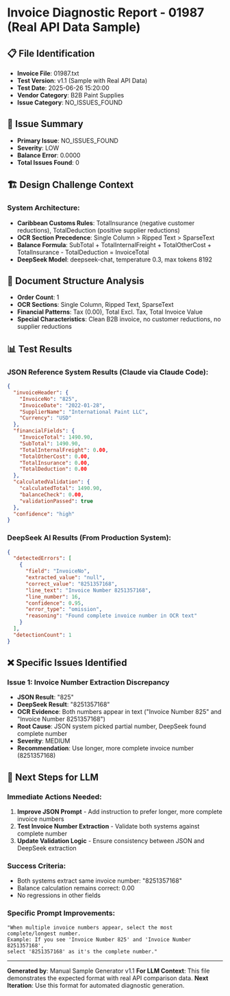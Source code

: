 # Invoice Diagnostic Report - 01987 (Real API Data Sample)

## 📋 **File Identification**
- **Invoice File**: 01987.txt
- **Test Version**: v1.1 (Sample with Real API Data)
- **Test Date**: 2025-06-26 15:20:00
- **Vendor Category**: B2B Paint Supplies
- **Issue Category**: NO_ISSUES_FOUND

## 🎯 **Issue Summary**
- **Primary Issue**: NO_ISSUES_FOUND
- **Severity**: LOW
- **Balance Error**: 0.0000
- **Total Issues Found**: 0

## 🏗️ **Design Challenge Context**
### **System Architecture**:
- **Caribbean Customs Rules**: TotalInsurance (negative customer reductions), TotalDeduction (positive supplier reductions)
- **OCR Section Precedence**: Single Column > Ripped Text > SparseText
- **Balance Formula**: SubTotal + TotalInternalFreight + TotalOtherCost + TotalInsurance - TotalDeduction = InvoiceTotal
- **DeepSeek Model**: deepseek-chat, temperature 0.3, max tokens 8192

## 📄 **Document Structure Analysis**
- **Order Count**: 1
- **OCR Sections**: Single Column, Ripped Text, SparseText
- **Financial Patterns**: Tax (0.00), Total Excl. Tax, Total Invoice Value
- **Special Characteristics**: Clean B2B invoice, no customer reductions, no supplier reductions

## 📊 **Test Results**

### **JSON Reference System Results** (Claude via Claude Code):
```json
{
  "invoiceHeader": {
    "InvoiceNo": "825",
    "InvoiceDate": "2022-01-28",
    "SupplierName": "International Paint LLC",
    "Currency": "USD"
  },
  "financialFields": {
    "InvoiceTotal": 1490.90,
    "SubTotal": 1490.90,
    "TotalInternalFreight": 0.00,
    "TotalOtherCost": 0.00,
    "TotalInsurance": 0.00,
    "TotalDeduction": 0.00
  },
  "calculatedValidation": {
    "calculatedTotal": 1490.90,
    "balanceCheck": 0.00,
    "validationPassed": true
  },
  "confidence": "high"
}
```

### **DeepSeek AI Results** (From Production System):
```json
{
  "detectedErrors": [
    {
      "field": "InvoiceNo",
      "extracted_value": "null",
      "correct_value": "8251357168",
      "line_text": "Invoice Number 8251357168",
      "line_number": 16,
      "confidence": 0.95,
      "error_type": "omission",
      "reasoning": "Found complete invoice number in OCR text"
    }
  ],
  "detectionCount": 1
}
```

## ❌ **Specific Issues Identified**

### **Issue 1: Invoice Number Extraction Discrepancy**
- **JSON Result**: "825" 
- **DeepSeek Result**: "8251357168"
- **OCR Evidence**: Both numbers appear in text ("Invoice Number 825" and "Invoice Number 8251357168")
- **Root Cause**: JSON system picked partial number, DeepSeek found complete number
- **Severity**: MEDIUM
- **Recommendation**: Use longer, more complete invoice number (8251357168)

## 🎯 **Next Steps for LLM**
### **Immediate Actions Needed**:
1. **Improve JSON Prompt** - Add instruction to prefer longer, more complete invoice numbers
2. **Test Invoice Number Extraction** - Validate both systems against complete number
3. **Update Validation Logic** - Ensure consistency between JSON and DeepSeek extraction

### **Success Criteria**:
- Both systems extract same invoice number: "8251357168"
- Balance calculation remains correct: 0.00
- No regressions in other fields

### **Specific Prompt Improvements**:
```
"When multiple invoice numbers appear, select the most complete/longest number.
Example: If you see 'Invoice Number 825' and 'Invoice Number 8251357168', 
select '8251357168' as it's the complete number."
```

---
**Generated by**: Manual Sample Generator v1.1
**For LLM Context**: This file demonstrates the expected format with real API comparison data.
**Next Iteration**: Use this format for automated diagnostic generation.